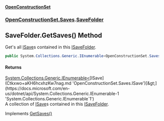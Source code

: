 #### [OpenConstructionSet](index.md 'index')
### [OpenConstructionSet.Saves](index.md#OpenConstructionSet_Saves 'OpenConstructionSet.Saves').[SaveFolder](scvaeS3gKlsZm2Mr1UKAIA.md 'OpenConstructionSet.Saves.SaveFolder')
## SaveFolder.GetSaves() Method
Get's all [ISave](Ctkxwo+aKH6hcxhzKw7nag.md 'OpenConstructionSet.Saves.ISave')s contained in this [ISaveFolder](Q5PPvALVIWjU3U3wpHjR3A.md 'OpenConstructionSet.Saves.ISaveFolder').  
```csharp
public System.Collections.Generic.IEnumerable<OpenConstructionSet.Saves.ISave> GetSaves();
```
#### Returns
[System.Collections.Generic.IEnumerable&lt;](https://docs.microsoft.com/en-us/dotnet/api/System.Collections.Generic.IEnumerable-1 'System.Collections.Generic.IEnumerable`1')[ISave](Ctkxwo+aKH6hcxhzKw7nag.md 'OpenConstructionSet.Saves.ISave')[&gt;](https://docs.microsoft.com/en-us/dotnet/api/System.Collections.Generic.IEnumerable-1 'System.Collections.Generic.IEnumerable`1')  
A collection of [ISave](Ctkxwo+aKH6hcxhzKw7nag.md 'OpenConstructionSet.Saves.ISave')s contained in this [ISaveFolder](Q5PPvALVIWjU3U3wpHjR3A.md 'OpenConstructionSet.Saves.ISaveFolder').

Implements [GetSaves()](brb9r5D4dITy5SDmts+AfQ.md 'OpenConstructionSet.Saves.ISaveFolder.GetSaves()')  
